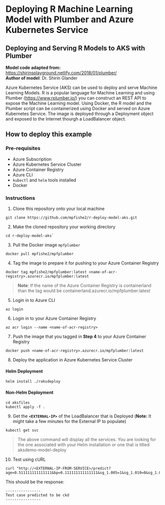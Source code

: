 # Deploying R Machine Learning Model with Plumber and Azure Kubernetes Service

## Deploying and Serving R Models to AKS with Plumber

**Model code adapted from:** https://shirinsplayground.netlify.com/2018/01/plumber/  
**Author of model**: Dr. Shirin Glander   

Azure Kubernetes Service (AKS) can be used to deploy and serve Machine Learning Models. R is a popular language for Machine Learning and using Plumber (https://www.rplumber.io/) you can construct an REST API to expose the Machine Learning model. Using Docker, the R model and the Plumber script can be containerized using Docker and served on Azure Kubernetes Service. The image is deployed through a Deployment object and exposed to the Internet thourgh a LoadBalancer object. 

## How to deploy this example 

### Pre-requisites

- Azure Subscription
- Azure Kubernetes Service Cluster
- Azure Container Registry
- Azure CLI
- `kubectl` and `helm` tools installed
- Docker

### Instructions

1. Clone this repository onto your local machine
```shell
git clone https://github.com/mpfishe2/r-deploy-model-aks.git
```
2. Make the cloned repository your working directory  
```shell
cd r-deploy-model-aks`
```
3. Pull the Docker image `mpfplumber`
```docker
docker pull mpfishe2/mpfplumber
```
4. Tag the image to prepare it for pushing to your Azure Container Registry
```shell
docker tag mpfishe2/mpfplumber:latest <name-of-acr-registry>.azurecr.io/mpfplumber:latest
```
> **Note**: If the name of the Azure Container Registry is containerland than the tag would be containerland.azurecr.io/mpfplumber:latest

5. Login in to Azure CLI
```
az login
```
6. Login in to your Azure Container Registry
```
az acr login --name <name-of-acr-registry>
```
7. Push the image that you tagged in **Step 4** to your Azure Container Registry
```
docker push <name-of-acr-registry>.azurecr.io/mpfplumber:latest
```
8. Deploy the application in Azure Kubernetes Service Cluster
#### **Helm Deployment**
```
helm install ./raksdeploy
```
#### **Non-Helm Deployment**
```
cd aksfiles
kubectl apply -f .
```
9. Get the **`<EXTERNAL-IP>`** of the LoadBalancer that is Deployed (**Note:** It might take a few minutes for the External IP to populate)
```
kubectl get svc
```
> The above command will display all the services. You are looking for the one associated with your Helm installation or one that is titled aksdemo-model-deploy

10. Test using cURL
```shell
curl "http://<EXTERNAL-IP-FROM-SERVICE>/predict?age=0.511111111111111&bp=0.111111111111111&sg_1.005=1&sg_1.010=0&sg_1.015=0&sg_1.020=0&sg_1.025=0&al_0=0&al_1=0&al_2=0&al_3=0&al_4=1&al_5=0&su_0=1&su_1=0&su_2=0&su_3=0&su_4=0&su_5=0&rbc_normal=1&rbc_abnormal=0&pc_normal=0&pc_abnormal=1&pcc_present=1&pcc_notpresent=0&ba_present=0&ba_notpresent=1&bgr=0.193877551020408&bu=0.139386189258312&sc=0.0447368421052632&sod=0.653374233128834&pot=0&hemo=0.455056179775281&pcv=0.425925925925926&wbcc=0.170454545454545&rbcc=0.225&htn_yes=1&htn_no=0&dm_yes=0&dm_no=1&cad_yes=0&cad_no=1&appet_good=0&appet_poor=1&pe_yes=1&pe_no=0&ane_yes=1&ane_no=0"
```
This should be the response:
```
----------------
Test case predicted to be ckd
----------------
```

